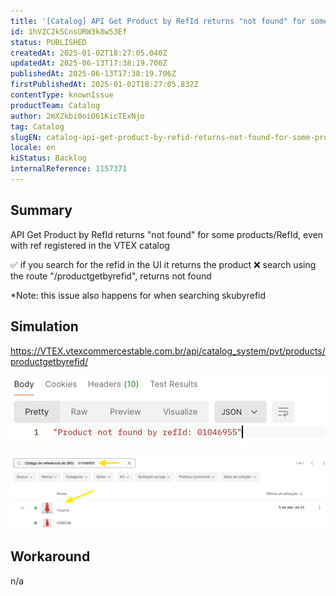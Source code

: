 ```yaml
---
title: '[Catalog] API Get Product by RefId returns "not found" for some products/RefId'
id: 1hVZC2kSCnsURW3k8w53Ef
status: PUBLISHED
createdAt: 2025-01-02T18:27:05.040Z
updatedAt: 2025-06-13T17:38:19.706Z
publishedAt: 2025-06-13T17:38:19.706Z
firstPublishedAt: 2025-01-02T18:27:05.832Z
contentType: knownIssue
productTeam: Catalog
author: 2mXZkbi0oi061KicTExNjo
tag: Catalog
slugEN: catalog-api-get-product-by-refid-returns-not-found-for-some-productsrefid
locale: en
kiStatus: Backlog
internalReference: 1157371
---
```


## Summary


API Get Product by RefId returns "not found" for some products/RefId, even with ref registered in the VTEX catalog

✅️ if you search for the refid in the UI it returns the product
❌️ search using the route "/productgetbyrefid", returns not found

*Note: this issue also happens for when searching skubyrefid


##

## Simulation



https://VTEX.vtexcommercestable.com.br/api/catalog_system/pvt/products/productgetbyrefid/

 ![](https://raw.githubusercontent.com/vtexdocs/help-center-content/refs/heads/main/docs/en/known-issues/Catalog/catalog-api-get-product-by-refid-returns-not-found-for-some-productsrefid_1.png)

 ![](https://raw.githubusercontent.com/vtexdocs/help-center-content/refs/heads/main/docs/en/known-issues/Catalog/catalog-api-get-product-by-refid-returns-not-found-for-some-productsrefid_2.png)




##

## Workaround


n/a

